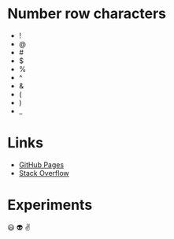 # Number row characters

- ! 
- @
- \#
- $ 
- % 
- ^
- &  
- ( 
- ) 
- _ 

# Links

- [GitHub Pages](https://pages.github.com/)
- [Stack Overflow](https://stackoverflow.com/)

# Experiments
:smiley:
:alien:
:v:
